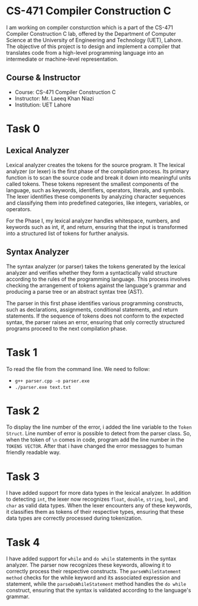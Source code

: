 # CS-471 Compiler Construction C
I am working on compiler consturction which is a part of the CS-471 Compiler Construction C lab, offered by the Department of Computer Science at the University of Engineering and Technology (UET), Lahore. The objective of this project is to design and implement a compiler that translates code from a high-level programming language into an intermediate or machine-level representation.

## Course & Instructor
- Course: CS-471 Compiler Construction C
- Instructor: Mr. Laeeq Khan Niazi
- Institution: UET Lahore

# Task 0

## Lexical Analyzer
Lexical analyzer creates the tokens for the source program. It
The lexical analyzer (or lexer) is the first phase of the compilation process. Its primary function is to scan the source code and break it down into meaningful units called tokens. These tokens represent the smallest components of the language, such as keywords, identifiers, operators, literals, and symbols. The lexer identifies these components by analyzing character sequences and classifying them into predefined categories, like integers, variables, or operators. 

For the Phase I, my lexical analyzer handles whitespace, numbers, and keywords such as int, if, and return, ensuring that the input is transformed into a structured list of tokens for further analysis.

## Syntax Analyzer
The syntax analyzer (or parser) takes the tokens generated by the lexical analyzer and verifies whether they form a syntactically valid structure according to the rules of the programming language. This process involves checking the arrangement of tokens against the language's grammar and producing a parse tree or an abstract syntax tree (AST). 

The parser in this first phase identifies various programming constructs, such as declarations, assignments, conditional statements, and return statements. If the sequence of tokens does not conform to the expected syntax, the parser raises an error, ensuring that only correctly structured programs proceed to the next compilation phase.

# Task 1
To read the file from the command line. We need to follow:
- `g++ parser.cpp -o parser.exe`
- `./parser.exe text.txt`

# Task 2
To display the line number of the error, i added the line variable to the `Token Struct`. Line number of error is possible to detect from the parser class. So, when the token of `\n` comes in code, program add the line number in the `TOKENS VECTOR`. After that i have changed the error messagges to human friendly readable way.

# Task 3
I have added support for more data types in the lexical analyzer. In addition to detecting `int`, the lexer now recognizes `float`, `double`, `string`, `bool`, and `char` as valid data types. When the lexer encounters any of these keywords, it classifies them as tokens of their respective types, ensuring that these data types are correctly processed during tokenization.

# Task 4
I have added support for `while` and `do while` statements in the syntax analyzer. The parser now recognizes these keywords, allowing it to correctly process their respective constructs. The `parseWhileStatement` `method` checks for the while keyword and its associated expression and statement, while the `parseDoWhileStatement` method handles the `do while` construct, ensuring that the syntax is validated according to the language's grammar.